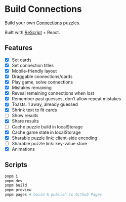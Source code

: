# Build Connections

Build your own [Connections](https://www.nytimes.com/games/connections) puzzles.

Built with [ReScript](https://rescript-lang.org/) + React.

## Features

- [x] Set cards
- [x] Set connection titles
- [x] Mobile-friendly layout
- [x] Draggable connections/cards
- [x] Play game, solve connections
- [x] Mistakes remaining
- [x] Reveal remaining connections when lost
- [x] Remember past guesses, don't allow repeat mistakes
- [x] Toasts: 1 away, already guessed
- [x] Shrink text to fit cards
- [ ] Show results
- [x] Share results
- [ ] Cache puzzle build in localStorage
- [x] Cache game state in localStorage
- [x] Sharable puzzle link: client-side encoding
- [ ] Sharable puzzle link: key-value store
- [x] Animations

## Scripts

```sh
pnpm i
pnpm dev
pnpm build
pnpm preview
pnpm pages # build & publish to Github Pages
```
